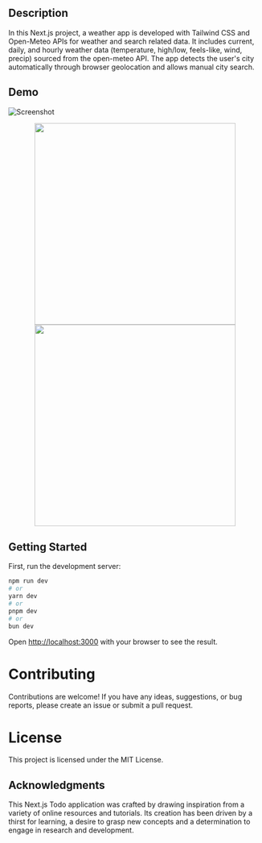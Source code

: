 

## Description

In this Next.js project, a weather app is developed with Tailwind CSS and Open-Meteo APIs for weather and search related data. It includes current, daily, and hourly weather data (temperature, high/low, feels-like, wind, precip) sourced from the open-meteo API. The app detects the user's city automatically through browser geolocation and allows manual city search.

## Demo
![Screenshot](public/images/snapshot-1.png)
<p float="left" align="center">
  <img src="public/images/snapshot-2.png" width="400" />
  <img src="public/images/snapshot-3.png" width="400" />
</p>

## Getting Started

First, run the development server:

```bash
npm run dev
# or
yarn dev
# or
pnpm dev
# or
bun dev
```

Open [http://localhost:3000](http://localhost:3000) with your browser to see the result.

# Contributing
Contributions are welcome! If you have any ideas, suggestions, or bug reports, please create an issue or submit a pull request.

# License
This project is licensed under the MIT License.

## Acknowledgments
This Next.js Todo application was crafted by drawing inspiration from a variety of online resources and tutorials. Its creation has been driven by a thirst for learning, a desire to grasp new concepts and a determination to engage in research and development.
